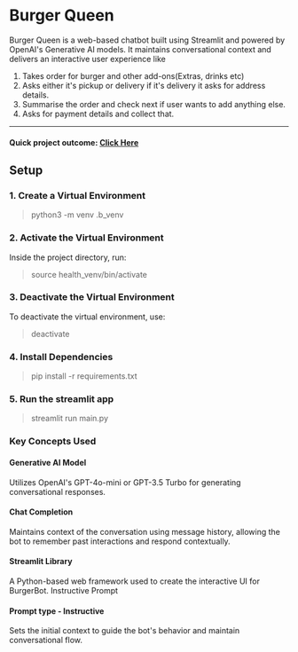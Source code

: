 # Burger Queen

Burger Queen is a web-based chatbot built using Streamlit and powered by OpenAI's Generative AI models. It maintains conversational context and delivers an interactive user experience like
1. Takes order for burger and other add-ons(Extras, drinks etc)
2. Asks either it's pickup or delivery if it's delivery it asks for address details.
3. Summarise the order and check next if user wants to add anything else.
4. Asks for payment details and collect that.
---
#### Quick project outcome: [Click Here](https://drive.google.com/file/d/13slkAA5G-AaE9u5KrHx__orsiF3Arw69/view?usp=drive_link)

## Setup  

### 1. Create a Virtual Environment  

 > python3 -m venv .b_venv

### 2. Activate the Virtual Environment
Inside the project directory, run:

> source health_venv/bin/activate

### 3. Deactivate the Virtual Environment
To deactivate the virtual environment, use:

> deactivate

###  4. Install Dependencies
> pip install -r requirements.txt


### 5. Run the streamlit app
> streamlit run main.py


### Key Concepts Used

#### Generative AI Model

Utilizes OpenAI's GPT-4o-mini or GPT-3.5 Turbo for generating conversational responses.

#### Chat Completion

Maintains context of the conversation using message history, allowing the bot to remember past interactions and respond contextually.

#### Streamlit Library

A Python-based web framework used to create the interactive UI for BurgerBot.
Instructive Prompt

####  Prompt type - Instructive
Sets the initial context to guide the bot's behavior and maintain conversational flow.
